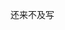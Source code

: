 还来不及写


<div title="Rest服务中的日期API" id="__hidden__">
<script src="/doc/tools/doc_js/misc.js"></script>
</div>